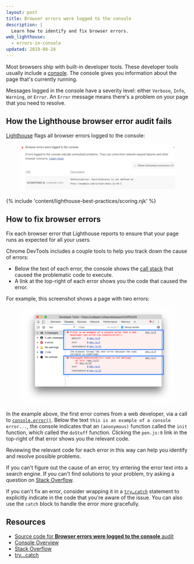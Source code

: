 ```yaml
---
layout: post
title: Browser errors were logged to the console
description: |
  Learn how to identify and fix browser errors.
web_lighthouse:
  - errors-in-console
updated: 2019-08-28
---
```


Most browsers ship with built-in developer tools.
These developer tools usually include a [console](https://developers.google.com/web/tools/chrome-devtools/console/).
The console gives you information about the page that's currently running.

Messages logged in the console have a severity level:
either `Verbose`, `Info`, `Warning`, or `Error`.
An `Error` message means there's a problem on your page that you need to resolve.

## How the Lighthouse browser error audit fails

[Lighthouse](https://developers.google.com/web/tools/lighthouse/) flags all browser errors logged to the console:

<figure class="w-figure">
  <img class="w-screenshot" src="errors-in-console.png" alt="Lighthouse audit showing browser errors in the console">
</figure>

{% include 'content/lighthouse-best-practices/scoring.njk' %}

## How to fix browser errors

Fix each browser error that Lighthouse reports
to ensure that your page runs as expected for all your users.

Chrome DevTools includes a couple tools
to help you track down the cause of errors:

- Below the text of each error, the console shows the
  [call stack](https://en.wikipedia.org/wiki/Call_stack)
  that caused the problematic code to execute.
- A link at the top-right of each error shows you the code
  that caused the error.

For example, this screenshot shows a page with two errors:

<figure class="w-figure">
  <img class="w-screenshot w-screenshot--filled" src="errors.png" alt="An example of console errors in Chrome DevTools">
</figure>

In the example above, the first error comes from a web developer,
via a call to
[`console.error()`](https://developers.google.com/web/tools/chrome-devtools/console/console-reference#error).
Below the text `this is an example of a console error...`,
the console indicates that an `(anonymous)` function called the `init` function,
which called the `doStuff` function.
Clicking the `pen.js:9` link in the top-right of that error
shows you the relevant code.

Reviewing the relevant code for each error in this way can help you identify
and resolve possible problems.

If you can't figure out the cause of an error, try entering the error text
into a search engine.
If you can't find solutions to your problem,
try asking a question on [Stack Overflow](https://stackoverflow.com).

If you can't fix an error, consider wrapping it in
a [`try…catch`](https://developer.mozilla.org/en-US/docs/Web/JavaScript/Reference/Statements/try...catch) statement
to explicitly indicate in the code that you're aware of the issue.
You can also use the `catch` block to handle the error more gracefully.

## Resources

- [Source code for **Browser errors were logged to the console** audit](https://github.com/GoogleChrome/lighthouse/blob/master/lighthouse-core/audits/errors-in-console.js)
- [Console Overview](https://developers.google.com/web/tools/chrome-devtools/console/)
- [Stack Overflow](https://stackoverflow.com/)
- [try…catch](https://developer.mozilla.org/en-US/docs/Web/JavaScript/Reference/Statements/try...catch)
